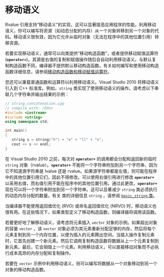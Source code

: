 # 移动语义

Rvalue 引用支持“移动语义”的实现，这可以显著提高应用程序的性能。利用移动语义，你可以编写将资源（如动态分配的内存）从一个对象转移到另一个对象的代码。移动语义很有效，因为它允许从临时对象（无法在程序中的其他位置引用）转移资源。

若要实现移动语义，通常可以向类提供“移动构造函数”，或者提供移动赋值运算符 (**`operator=`**)。其源是右值的复制和赋值操作随后会自动利用移动语义。与默认复制构造函数不同，编译器不提供默认移动构造函数。有关如何编写和使用移动构造函数详细信息，请参阅[移动构造函数和移动赋值运算符](https://learn.microsoft.com/zh-cn/cpp/cpp/move-constructors-and-move-assignment-operators-cpp?view=msvc-170)。

您还可以重载普通函数和运算符以利用移动语义。Visual Studio 2010 将移动语义引入到 C++ 标准库。例如，`string` 类实现了使用移动语义的操作。请考虑以下串联几个字符串并输出结果的示例：

```cpp
// string_concatenation.cpp
// compile with: /EHsc
#include <iostream>
#include <string>
using namespace std;

int main()
{
   string s = string("h") + "e" + "ll" + "o";
   cout << s << endl;
}
```

在 Visual Studio 2010 之前，每次对 **`operator+`** 的调用都会分配和返回新的临时 `string` 对象（rvalue）。**`operator+`** 不能将一个字符串附加到另一个字符串，因为它不知道源字符串是 lvalue 还是 rvalue。如果源字符串都是左值，则可能在程序中的其他位置引用它们，因此不得修改。可以使用右值引用进行修改 **`operator+`** 以采用右值，而右值引用不能在程序中的其他位置引用。通过此更改，**`operator+`** 现在可以将一个字符串附加到另一个字符串。这可以显著减少 `string` 类必须执行的动态内存分配的数量。有关 类的详细信息 `string` ，请参阅 [`basic_string` 类](https://learn.microsoft.com/zh-cn/cpp/standard-library/basic-string-class?view=msvc-170)。

当编译器不能使用返回值优化 (RVO) 或命名返回值优化 (NRVO) 时，移动语义也很有用。在这些情况下，如果类型定义了移动构造函数，则编译器将调用该函数。

若要更好地了解移动语义，请考虑将元素插入 `vector` 对象的示例。如果超出对象的容量 `vector` ，该 `vector` 对象必须为其元素重新分配足够的内存，然后将每个元素复制到另一个内存位置，以便为插入的元素腾出空间。当插入操作复制元素时，它首先创建一个新元素。然后它调用复制构造函数将数据从上一个元素复制到新元素。最后，它会销毁上一个元素。利用移动语义，可以直接移动对象而不必执行成本高昂的内存分配和复制操作。

若要在 `vector` 示例中利用移动语义，则可以编写将数据从一个对象移动到另一个对象的移动构造函数。
